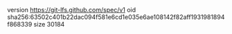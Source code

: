 version https://git-lfs.github.com/spec/v1
oid sha256:63502c401b22dac094f581e6cd1e035e6ae108142f82aff1931981894f868339
size 30184
